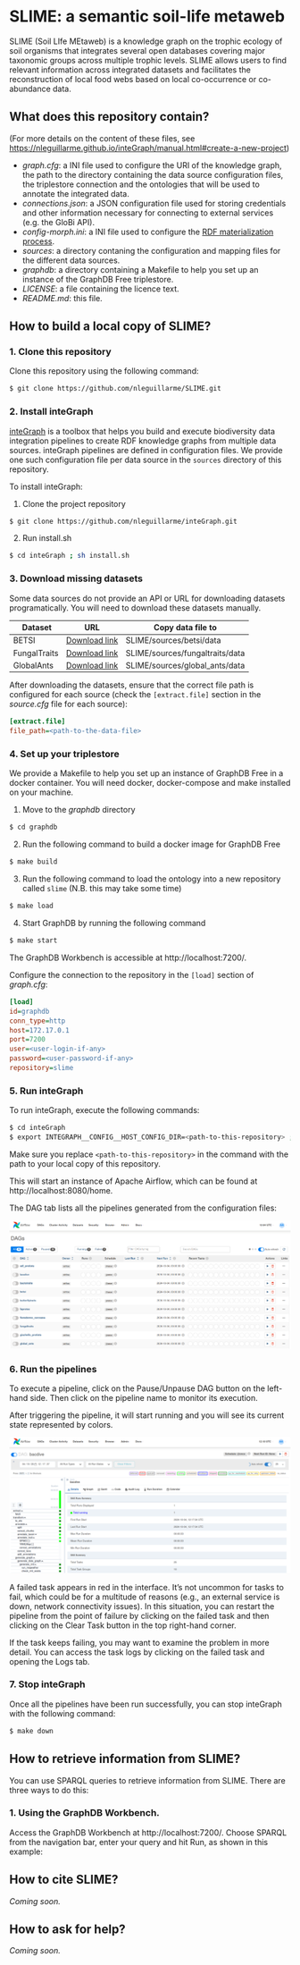 # SLIME: a semantic soil-life metaweb

SLIME (Soil LIfe MEtaweb) is a knowledge graph on the trophic ecology of soil organisms that integrates several open databases covering major taxonomic groups across multiple trophic levels. SLIME allows users to find relevant information across integrated datasets and facilitates the reconstruction of local food webs based on local co-occurrence or co-abundance data.

## What does this repository contain?
(For more details on the content of these files, see https://nleguillarme.github.io/inteGraph/manual.html#create-a-new-project)
- *graph.cfg*: a INI file used to configure the URI of the knowledge graph, the path to the directory containing the data source configuration files, the triplestore connection and the ontologies that will be used to annotate the integrated data.
- *connections.json*: a JSON configuration file used for storing credentials and other information necessary for connecting to external services (e.g. the GloBi API).
- *config-morph.ini*: a INI file used to configure the [RDF materialization process](https://morph-kgc.readthedocs.io/en/latest/documentation/#configuration).
- *sources*: a directory contaning the configuration and mapping files for the different data sources.
- *graphdb*: a directory containing a Makefile to help you set up an instance of the GraphDB Free triplestore.
- *LICENSE*: a file containing the licence text.
- *README.md*: this file.

## How to build a local copy of SLIME?

### 1. Clone this repository

Clone this repository using the following command:
```bash
$ git clone https://github.com/nleguillarme/SLIME.git
```

### 2. Install inteGraph

[inteGraph](https://nleguillarme.github.io/inteGraph/) is a toolbox that helps you build and execute biodiversity data integration pipelines to create RDF knowledge graphs from multiple data sources. inteGraph pipelines are defined in configuration files. We provide one such configuration file per data source in the `sources` directory of this repository.

To install inteGraph:
1. Clone the project repository
```bash
$ git clone https://github.com/nleguillarme/inteGraph.git
```
2. Run install.sh
```bash
$ cd inteGraph ; sh install.sh
```

### 3. Download missing datasets

Some data sources do not provide an API or URL for downloading datasets programatically. You will need to download these datasets manually.

| Dataset | URL | Copy data file to |
| ------- | --- | ----------------- |
| BETSI        | [Download link](https://portail.betsi.cnrs.fr/request-traits) | SLIME/sources/betsi/data |
| FungalTraits | [Download link](https://docs.google.com/spreadsheets/d/1cxImJWMYVTr6uIQXcTLwK1YNNzQvKJJifzzNpKCM6O0/edit?usp=sharing) | SLIME/sources/fungaltraits/data |
| GlobalAnts   | [Download link](https://globalants.org/AntsDB/Entry) | SLIME/sources/global_ants/data |

After downloading the datasets, ensure that the correct file path is configured for each source (check the `[extract.file]` section in the *source.cfg* file for each source):
```ini
[extract.file]
file_path=<path-to-the-data-file>
```

### 4. Set up your triplestore

We provide a Makefile to help you set up an instance of GraphDB Free in a docker container. You will need docker, docker-compose and make installed on your machine.
1. Move to the *graphdb* directory
```bash
$ cd graphdb
```
2. Run the following command to build a docker image for GraphDB Free
```bash
$ make build
```
3. Run the following command to load the ontology into a new repository called `slime` (N.B. this may take some time)
```bash
$ make load
```
4. Start GraphDB by running the following command
```bash
$ make start
```

The GraphDB Workbench is accessible at http://localhost:7200/.

Configure the connection to the repository in the `[load]` section of *graph.cfg*:

```ini
[load]
id=graphdb
conn_type=http
host=172.17.0.1
port=7200
user=<user-login-if-any>
password=<user-password-if-any>
repository=slime
```

### 5. Run inteGraph

To run inteGraph, execute the following commands:

```bash
$ cd inteGraph
$ export INTEGRAPH__CONFIG__HOST_CONFIG_DIR=<path-to-this-repository> ; make up
```
Make sure you replace `<path-to-this-repository>` in the command with the path to your local copy of this repository.

This will start an instance of Apache Airflow, which can be found at http://localhost:8080/home.

The DAG tab lists all the pipelines generated from the configuration files:

![Airflow DAG list](https://github.com/nleguillarme/SLIME/blob/main/img/dags.png?raw=true)

### 6. Run the pipelines

To execute a pipeline, click on the Pause/Unpause DAG button on the left-hand side. Then click on the pipeline name to monitor its execution.

After triggering the pipeline, it will start running and you will see its current state represented by colors.

![Pipeline running](https://github.com/nleguillarme/SLIME/blob/main/img/running.png?raw=true)

A failed task appears in red in the interface. It’s not uncommon for tasks to fail, which could be for a multitude of reasons (e.g., an external service is down, network connectivity issues). In this situation, you can restart the pipeline from the point of failure by clicking on the failed task and then clicking on the Clear Task button in the top right-hand corner.

If the task keeps failing, you may want to examine the problem in more detail. You can access the task logs by clicking on the failed task and opening the Logs tab.

### 7. Stop inteGraph

Once all the pipelines have been run successfully, you can stop inteGraph with the following command: 
```bash
$ make down
```

## How to retrieve information from SLIME?

You can use SPARQL queries to retrieve information from SLIME. There are three ways to do this:

### 1. Using the GraphDB Workbench. 

Access the GraphDB Workbench at http://localhost:7200/. Choose SPARQL from the navigation bar, enter your query and hit Run, as shown in this example:

## How to cite SLIME?

*Coming soon.*

## How to ask for help?

*Coming soon.*
